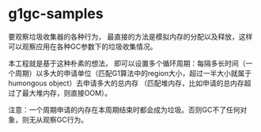 # g1gc-samples
要观察垃圾收集器的各种行为， 最直接的方法是模拟内存的分配以及释放，这样可以观察应用在各种GC参数下的垃圾收集情况。

本工程就是基于这种朴素的想法， 即可以设置多个循环周期：每隔多长时间（一个周期）以多大的申请单位（匹配G1算法中的region大小，超过一半大小就属于humongous object）去申请多大的总内存
（匹配堆内存，比如申请的总内存超过了最大堆内存，则直接OOM）。

注意：一个周期申请的内存在本周期结束时都会成为垃圾。否则GC不了任何对象，则无从观察GC行为。
